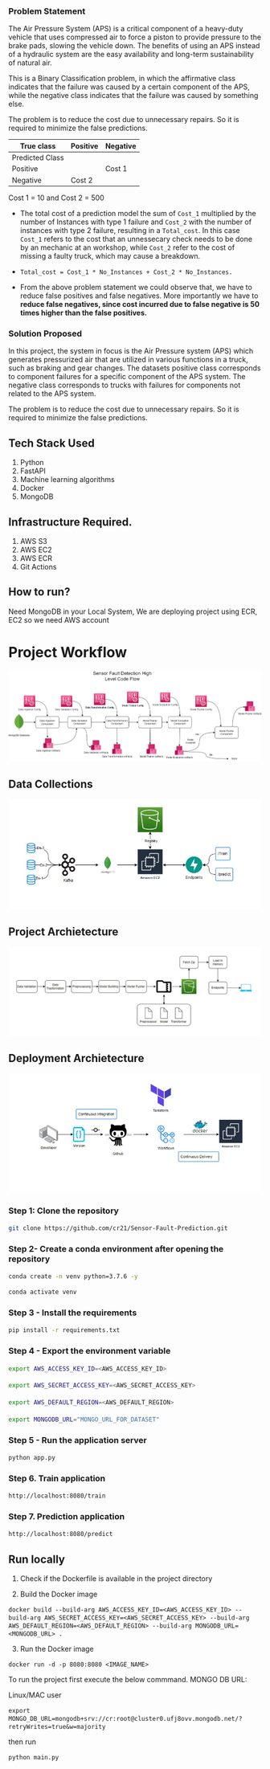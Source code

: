 
### Problem Statement
The Air Pressure System (APS) is a critical component of a heavy-duty vehicle that uses compressed air to force a piston to provide pressure to the brake pads, slowing the vehicle down. The benefits of using an APS instead of a hydraulic system are the easy availability and long-term sustainability of natural air.

This is a Binary Classification problem, in which the affirmative class indicates that the failure was caused by a certain component of the APS, while the negative class
indicates that the failure was caused by something else.

The problem is to reduce the cost due to unnecessary repairs. So it is required to minimize the false predictions.

| True class      | Positive |   Negative |
| --------------- | -------- | ---------- |
| Predicted Class |          |            |
| Positive        |          | Cost 1     |
| Negative        | Cost 2   |            |


Cost 1 = 10 and Cost 2 = 500

- The total cost of a prediction model the sum of `Cost_1` multiplied by the number of Instances with type 1 failure and `Cost_2` with the number of instances with type 2 failure, resulting in a `Total_cost`. In this case `Cost_1` refers to the cost that an unnessecary check needs to be done by an mechanic at an workshop, while `Cost_2` refer to the cost of missing a faulty truck, which may cause a breakdown. 
- `Total_cost = Cost_1 * No_Instances + Cost_2 * No_Instances.`

- From the above problem statement we could observe that, we have to reduce false positives and false negatives. More importantly we have to **reduce false negatives, since cost incurred due to false negative is 50 times higher than the false positives.**

### Solution Proposed 
In this project, the system in focus is the Air Pressure system (APS) which generates pressurized air that are utilized in various functions in a truck, such as braking and gear changes. The datasets positive class corresponds to component failures for a specific component of the APS system. The negative class corresponds to trucks with failures for components not related to the APS system.

The problem is to reduce the cost due to unnecessary repairs. So it is required to minimize the false predictions.
## Tech Stack Used
1. Python 
2. FastAPI 
3. Machine learning algorithms
4. Docker
5. MongoDB

## Infrastructure Required.

1. AWS S3
2. AWS EC2
3. AWS ECR
4. Git Actions


## How to run?
Need MongoDB in your Local System, We are deploying project using ECR, EC2 so we need AWS account

# Project Workflow
![image](/flowcharts/0_Sensor%20Training%20Pipeline.png)
## Data Collections
![image](/project_architecture_diagrams/DataCollection.png)


## Project Archietecture
![image](/project_architecture_diagrams/ProjectArchitecture.png)


## Deployment Archietecture
![image](/project_architecture_diagrams/deploymentArchitecture.png)

### Step 1: Clone the repository
```bash
git clone https://github.com/cr21/Sensor-Fault-Prediction.git
```

### Step 2- Create a conda environment after opening the repository

```bash
conda create -n venv python=3.7.6 -y
```

```bash
conda activate venv
```

### Step 3 - Install the requirements
```bash
pip install -r requirements.txt
```

### Step 4 - Export the environment variable
```bash
export AWS_ACCESS_KEY_ID=<AWS_ACCESS_KEY_ID>

export AWS_SECRET_ACCESS_KEY=<AWS_SECRET_ACCESS_KEY>

export AWS_DEFAULT_REGION=<AWS_DEFAULT_REGION>

export MONGODB_URL="MONGO_URL_FOR_DATASET"

```

### Step 5 - Run the application server
```bash
python app.py
```

### Step 6. Train application
```bash
http://localhost:8080/train

```

### Step 7. Prediction application
```bash
http://localhost:8080/predict

```

## Run locally

1. Check if the Dockerfile is available in the project directory

2. Build the Docker image
```
docker build --build-arg AWS_ACCESS_KEY_ID=<AWS_ACCESS_KEY_ID> --build-arg AWS_SECRET_ACCESS_KEY=<AWS_SECRET_ACCESS_KEY> --build-arg AWS_DEFAULT_REGION=<AWS_DEFAULT_REGION> --build-arg MONGODB_URL=<MONGODB_URL> . 

```

3. Run the Docker image
```
docker run -d -p 8080:8080 <IMAGE_NAME>
```

To run the project  first execute the below commmand.
MONGO DB URL: 

Linux/MAC user

```
export MONGO_DB_URL=mongodb+srv://cr:root@cluster0.ufj8ovv.mongodb.net/?retryWrites=true&w=majority
```

then run 
```
python main.py
```
